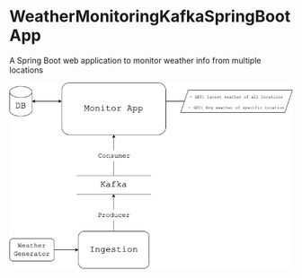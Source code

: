 # WeatherMonitoringKafkaSpringBootApp
A Spring Boot web application to monitor weather info from multiple locations

![Web App Architecture](/static/architecture.jpg)